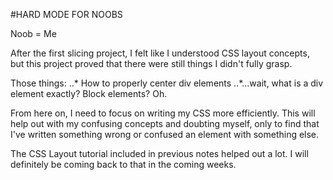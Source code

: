 #HARD MODE FOR NOOBS

Noob = Me

After the first slicing project, I felt like I understood CSS layout concepts, but this project proved that there were still things I didn't fully grasp.

Those things:
..* How to properly center div elements
..*...wait, what is a div element exactly?  Block elements?  Oh.

From here on, I need to focus on writing my CSS more efficiently.  This will help out with my confusing concepts and doubting myself, only to find that I've written something wrong or confused an element with something else.

The CSS Layout tutorial included in previous notes helped out a lot.  I will definitely be coming back to that in the coming weeks.